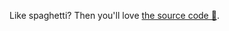 Like spaghetti? Then you'll love [the source code 🍝](https://github.com/mauriceyap/mauriceyap.co.uk).
